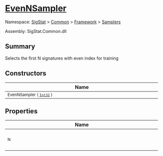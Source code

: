 # [EvenNSampler](./EvenNSampler.md)

Namespace: [SigStat]() > [Common](./../../README.md) > [Framework]() > [Samplers](./README.md)

Assembly: SigStat.Common.dll

## Summary
Selects the first N signatures with even index for training

## Constructors

| Name | Summary | 
| --- | --- | 
| <div style="width:490px"><sub>EvenNSampler ( [`Int32`](https://docs.microsoft.com/en-us/dotnet/api/System.Int32) )</sub></div>| <sub>Constructor</sub></div>| <br>


## Properties

| Name | Summary | 
| --- | --- | 
| <div style="width:490px"><sub>N</sub></div>| <sub>Count of signatures used for training</sub></div>| <br>


